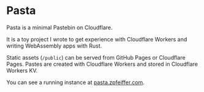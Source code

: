 # Pasta

Pasta is a minimal Pastebin on Cloudflare.

It is a toy project I wrote to get experience with Cloudflare Workers and writing WebAssembly apps with Rust.

Static assets (`/public`) can be served from GitHub Pages or Cloudflare Pages.
Pastes are created with Cloudflare Workers and stored in Cloudflare Workers KV.

You can see a running instance at [pasta.zpfeiffer.com](https://pasta.zpfeiffer.com).
